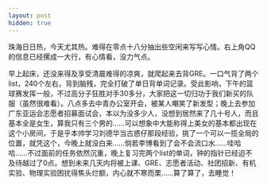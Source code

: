 ```yaml
---
layout: post
hidden: true
---
```

珠海日日热，今天尤其热。难得在零点十八分抽出些空闲来写写心情。右上角QQ的信息已经摞成一大行，有心情看，没力气点。
  
早上起床，还没来得及享受清晨难得的凉爽，就爬起来去背GRE。一口气背了两个list，240个左右，背到脑残，完全打破了单日背单词记录。受此影响，下午的篮球赛发挥一般，不过高分子狂胜对手30多分，大家把这一切归功于我们新买的队服（虽然很难看）。八点多去中青办公室开会，被某人嘲笑了新发型；晚上去参加广东亚运会志愿者招募面试会，本以为没多少人，没想到居然来了几十号人，而且基本全是女生，算我只有三个男的……可以想象中大能称得上美女的基本都出现在这个小房间，于是乎本帅学习刘德华当古惑仔那段经验，挑了一个可以一揽全局的位置，就凭这个，今晚上就没白来……倘若李博看到了会不会流口水……哇哈哈……不过面前的任务依然沉重，晚上复习完两个list的单词，钟的指针已经迫不及待越过了0点。想到未来几天内将被上课、GRE、志愿者活动、社团招新、有机实验、物理实验困扰得焦头烂额，内心就不寒而栗……算了算了，去睡觉！